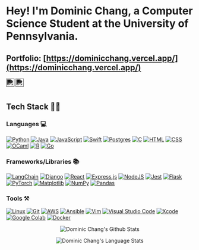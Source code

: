 

# Hey! I'm Dominic Chang, a Computer Science Student at the University of Pennsylvania.

## Portfolio: [https://dominicchang.vercel.app/](https://dominicchang.vercel.app/)

<a href="https://www.linkedin.com/in/dominicchang08/">
  <img align="left" alt="Dominic Chang" width="22px" src="https://cdn.jsdelivr.net/npm/simple-icons@v3/icons/linkedin.svg" style="filter: invert(100%) sepia(100%) saturate(0%) hue-rotate(180deg) brightness(100%) contrast(100%);" />
</a>
<a href="https://www.facebook.com/profile.php?id=100085517637944">
  <img align="left" alt="Dominic Chang" width="22px" src="https://cdn.jsdelivr.net/npm/simple-icons@v3/icons/facebook.svg" style="filter: invert(100%) sepia(100%) saturate(0%) hue-rotate(180deg) brightness(100%) contrast(100%);" />
</a>

<br />
<br />

  
## Tech Stack 🧑‍💻

### Languages 💻
[![Python](https://img.shields.io/badge/Python-3776AB?logo=python&logoColor=fff)](#)
[![Java](https://img.shields.io/badge/Java-%23ED8B00.svg?logo=openjdk&logoColor=white)](#)
[![JavaScript](https://img.shields.io/badge/JavaScript-F7DF1E?logo=javascript&logoColor=000)](#)
[![Swift](https://img.shields.io/badge/Swift-F54A2A?logo=swift&logoColor=white)](#)
[![Postgres](https://img.shields.io/badge/Postgres-%23316192.svg?logo=postgresql&logoColor=white)](#)
[![C](https://img.shields.io/badge/C-00599C?logo=c&logoColor=white)](#)
[![HTML](https://img.shields.io/badge/HTML-%23E34F26.svg?logo=html5&logoColor=white)](#)
[![CSS](https://img.shields.io/badge/CSS-1572B6?logo=css3&logoColor=fff)](#)
[![OCaml](https://img.shields.io/badge/OCaml-EC6813?logo=ocaml&logoColor=fff)](#)
[![R](https://img.shields.io/badge/R-%23276DC3.svg?logo=r&logoColor=white)](#)
[![Go](https://img.shields.io/badge/Go-%2300ADD8.svg?&logo=go&logoColor=white)](#) 

### Frameworks/Libraries 📚
[![LangChain](https://img.shields.io/badge/LangChain-ffffff?logo=langchain&logoColor=green)](#)
[![Django](https://img.shields.io/badge/Django-%23092E20.svg?logo=django&logoColor=white)](#)
[![React](https://img.shields.io/badge/React-%2320232a.svg?logo=react&logoColor=%2361DAFB)](#) 
[![Express.js](https://img.shields.io/badge/Express.js-%23404d59.svg?logo=express&logoColor=%2361DAFB)](#)
[![NodeJS](https://img.shields.io/badge/Node.js-6DA55F?logo=node.js&logoColor=white)](#) 
[![Jest](https://img.shields.io/badge/Jest-C21325?logo=jest&logoColor=fff)](#)
[![Flask](https://img.shields.io/badge/Flask-000?logo=flask&logoColor=fff)](#)
[![PyTorch](https://img.shields.io/badge/PyTorch-ee4c2c?logo=pytorch&logoColor=white)](#)
[![Matplotlib](https://custom-icon-badges.demolab.com/badge/Matplotlib-71D291?logo=matplotlib&logoColor=fff)](#)
[![NumPy](https://img.shields.io/badge/NumPy-4DABCF?logo=numpy&logoColor=fff)](#)
[![Pandas](https://img.shields.io/badge/Pandas-150458?logo=pandas&logoColor=fff)](#)

### Tools ⚒️
[![Linux](https://img.shields.io/badge/Linux-FCC624?logo=linux&logoColor=black)](#)
[![Git](https://img.shields.io/badge/Git-F05032?logo=git&logoColor=fff)](#)
[![AWS](https://img.shields.io/badge/AWS-%23FF9900.svg?logo=amazon-web-services&logoColor=white)](#)
[![Ansible](https://img.shields.io/badge/ansible-EE0000?style=plastic&logo=ansible&logoColor=white)](#)
[![Vim](https://img.shields.io/badge/Vim-%2311AB00.svg?logo=vim&logoColor=white)](#)
[![Visual Studio Code](https://custom-icon-badges.demolab.com/badge/Visual%20Studio%20Code-0078d7.svg?logo=vsc&logoColor=white)](#)
[![Xcode](https://img.shields.io/badge/Xcode-007ACC?logo=Xcode&logoColor=white)](#)
[![Google Colab](https://img.shields.io/badge/Google%20Colab-F9AB00?logo=googlecolab&logoColor=fff)](#)
[![Docker](https://img.shields.io/badge/-Docker-black?style=flat&logo=docker&link=https://github.com/BRdhanani)](https://github.com/BRdhanani) 

 

<p align='center'>
  <img align="center" src="https://github-readme-stats.vercel.app/api?username=domchang1&show_icons=true&title_color=fff&icon_color=79ff97&text_color=efefef&bg_color=24292e" alt="Dominic Chang's Github Stats">
</p>
<p align='center'>
  <img align="center" src="https://github-readme-stats.vercel.app/api/top-langs/?username=domchang1&layout=compact" alt="Dominic Chang's Language Stats">
</p>
